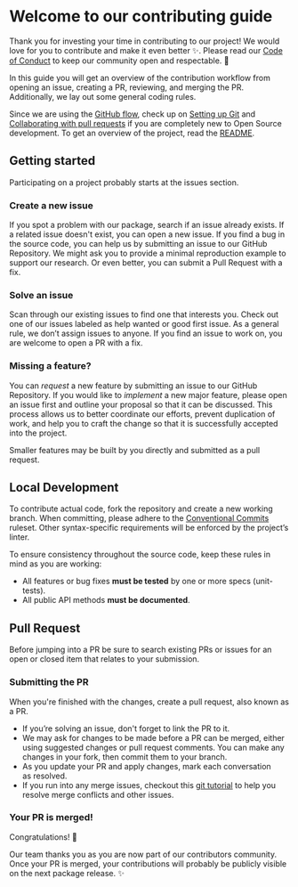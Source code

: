# Welcome to our contributing guide

Thank you for investing your time in contributing to our project! We would love for you to contribute and make it even better ✨.
Please read our [Code of Conduct](./CODE_OF_CONDUCT) to keep our community open and respectable. 💖

In this guide you will get an overview of the contribution workflow from opening an issue, creating a PR, reviewing, and merging the PR.
Additionally, we lay out some general coding rules.

Since we are using the [GitHub flow](https://docs.github.com/en/get-started/quickstart/github-flow),
check up on [Setting up Git](https://docs.github.com/en/get-started/quickstart/set-up-git) and 
[Collaborating with pull requests](https://docs.github.com/en/github/collaborating-with-pull-requests) if you are completely
new to Open Source development. To get an overview of the project, read the [README](./README.md).

## Getting started

Participating on a project probably starts at the issues section.

### Create a new issue

If you spot a problem with our package, search if an issue already exists. If a related issue doesn't exist, you can open a new issue.
If you find a bug in the source code, you can help us by submitting an issue to our GitHub Repository.
We might ask you to provide a minimal reproduction example to support our research. Or even better, you can submit a Pull Request with a fix.

### Solve an issue

Scan through our existing issues to find one that interests you. Check out one of our issues labeled as help wanted or good first issue.
As a general rule, we don’t assign issues to anyone. If you find an issue to work on, you are welcome to open a PR with a fix.

### Missing a feature?

You can *request* a new feature by submitting an issue to our GitHub Repository. If you would like to *implement* a new major feature,
please open an issue first and outline your proposal so that it can be discussed. This process allows us to better coordinate our efforts,
prevent duplication of work, and help you to craft the change so that it is successfully accepted into the project. 

Smaller features may be built by you directly and submitted as a pull request.

## Local Development

To contribute actual code, fork the repository and create a new working branch. When committing, please adhere to the 
[Conventional Commits](https://www.conventionalcommits.org/en/v1.0.0/) ruleset. Other syntax-specific requirements will be enforced by the project’s linter.

To ensure consistency throughout the source code, keep these rules in mind as you are working:

- All features or bug fixes **must be tested** by one or more specs (unit-tests).
- All public API methods **must be documented**.

## Pull Request

Before jumping into a PR be sure to search existing PRs or issues for an open or closed item that relates to your submission.

### Submitting the PR

When you're finished with the changes, create a pull request, also known as a PR.

- If you’re solving an issue, don't forget to link the PR to it.
- We may ask for changes to be made before a PR can be merged, either using suggested changes or pull request comments.
  You can make any changes in your fork, then commit them to your branch.
- As you update your PR and apply changes, mark each conversation as resolved.
- If you run into any merge issues, checkout this [git tutorial](https://github.com/skills/resolve-merge-conflicts) to
  help you resolve merge conflicts and other issues.

### Your PR is merged!

Congratulations! 🎉 

Our team thanks you as you are now part of our contributors community. Once your PR is merged, your contributions will probably
be publicly visible on the next package release. ✨
